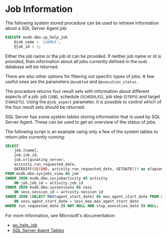# Job Information

The following system stored procedure can be used to retrieve information about a SQL Server Agent job:

```sql
EXECUTE msdb.dbo.sp_help_job
    @job_name = 'jobNo1',
    @job_id = 1;
```

Either the job name or the job id can be provided. If neither job name or id is provided, then information about all jobs currently defined in the `msdb` database will be returned.

There are also other options for filtering out specific types of jobs. A few useful ones are the parameters `@enabled` and `@execution_status`.

The procedure returns four result sets with information about different aspects of a job: job (`JOB`), schedule (`SCHEDULES`), job step (`STEPS`) and target (`TARGETS`). Using the `@job_aspect` parameter, it is possible to control which of the four result sets should be returned.

SQL Server has some system tables storing information that is used by SQL Server Agent. These can be used to get an overview of the status of jobs.

The following script is an example using only a few of the system tables to return jobs currently running:

```sql
SELECT
    job.[name], 
    job.job_id, 
    job.originating_server, 
    activity.run_requested_date, 
    DATEDIFF(SECOND, activity.run_requested_date, GETDATE()) as elapsed
FROM msdb.dbo.sysjobs_view AS job
INNER JOIN msdb.dbo.sysjobactivity AS activity
    ON job.job_id = activity.job_id
INNER JOIN msdb.dbo.syssessions AS sess
    ON sess.session_id = activity.session_id
INNER JOIN (SELECT MAX(agent_start_date) AS max_agent_start_date FROM msdb.dbo.syssessions) AS sess_max
    ON sess.agent_start_date = sess_max.max_agent_start_date
WHERE run_requested_date IS NOT NULL AND stop_execution_date IS NULL;
```

For more information, see Microsoft's documentation:

- [sp_help_job](https://docs.microsoft.com/en-us/sql/relational-databases/system-stored-procedures/sp-help-job-transact-sql?view=sql-server-ver16)
- [SQL Server Agent Tables](https://docs.microsoft.com/en-us/sql/relational-databases/system-tables/sql-server-agent-tables-transact-sql?view=sql-server-ver16)
